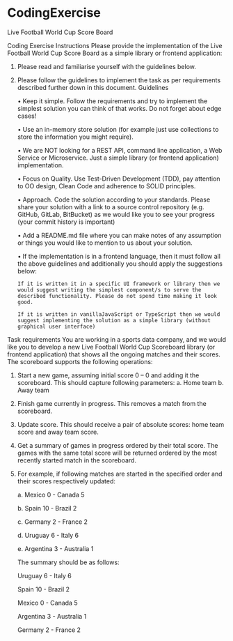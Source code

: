 # CodingExercise
Live Football World Cup Score Board

Coding Exercise Instructions
Please provide the implementation of the Live Football World Cup Score Board as a simple library or frontend application:
1. Please read and familiarise yourself with the guidelines below.
2. Please follow the guidelines to implement the task as per requirements described
   further down in this document.
   Guidelines
     
   • Keep it simple. Follow the requirements and try to implement the simplest solution you can think of that works. Do not forget about edge cases!
   
   • Use an in-memory store solution (for example just use collections to store the information you might require).

   • We are NOT looking for a REST API, command line application, a Web Service or Microservice. Just a simple library (or frontend application) implementation.
   
   • Focus on Quality. Use Test-Driven Development (TDD), pay attention to OO design, Clean Code and adherence to SOLID principles.
   
   • Approach. Code the solution according to your standards. Please share your solution with a link to a source control repository (e.g. GitHub, GitLab, BitBucket) as we would like you to see your progress (your commit history is important)
   
   • Add a README.md file where you can make notes of any assumption or things you would like to mention to us about your solution.
   
   • If the implementation is in a frontend language, then it must follow all the above guidelines and additionally you should apply the suggestions below:
   
       If it is written it in a specific UI framework or library then we would suggest writing the simplest component/s to serve the described functionality. Please do not spend time making it look good.
       
       If it is written in vanillaJavaScript or TypeScript then we would suggest implementing the solution as a simple library (without graphical user interface)

Task requirements
You are working in a sports data company, and we would like you to develop a new Live Football World Cup Scoreboard library (or frontend application) that shows all the ongoing matches and their scores.
The scoreboard supports the following operations:
1. Start a new game, assuming initial score 0 – 0 and adding it the scoreboard. This should capture following parameters:
   a. Home team
   b. Away team
2. Finish game currently in progress. This removes a match from the scoreboard.

4. Update score. This should receive a pair of absolute scores: home team score and
   away team score.
   
4. Get a summary of games in progress ordered by their total score. The games with the same total score will be returned ordered by the most recently started match in the scoreboard. 
5. For example, if following matches are started in the specified order and their scores respectively updated:
      
   a. Mexico 0 - Canada 5

      b. Spain 10 - Brazil 2

      c. Germany 2 - France 2

      d. Uruguay 6 - Italy 6

      e. Argentina 3 - Australia 1

      The summary should be as follows:

      Uruguay 6 - Italy 6

      Spain 10 - Brazil 2
   
      Mexico 0 - Canada 5
   
      Argentina 3 - Australia 1
   
      Germany 2 - France 2

